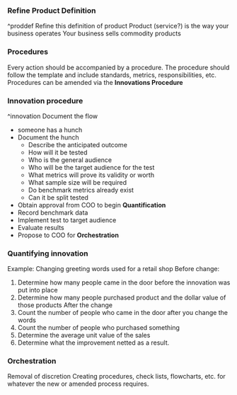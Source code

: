 
### Refine Product Definition
^proddef
Refine this definition of product
Product (service?) is the way your business operates
Your business sells commodity products
### Procedures
Every action should be accompanied by a procedure. The procedure should follow the template and include standards, metrics, responsibilities, etc.
Procedures can be amended via the **Innovations Procedure**
### Innovation procedure
^innovation
Document the flow
- someone has a hunch
- Document the hunch
	- Describe the anticipated outcome
	- How will it be tested
	- Who is the general audience
	- Who will be the target audience for the test
	- What metrics will prove its validity or worth
	- What sample size will be required
	- Do benchmark metrics already exist
	- Can it be split tested
- Obtain approval from COO to begin **Quantification**
- Record benchmark data
- Implement test to target audience
- Evaluate results
- Propose to COO for **Orchestration**
### Quantifying innovation
Example: Changing greeting words used for a retail shop
Before change:
1. Determine how many people came in the door before the innovation was put into place
2. Determine how many people purchased product and the dollar value of those products
After the change
3. Count the number of people who came in the door after you change the words
4. Count the number of people who purchased something
5. Determine the average unit value of the sales
6. Determine what the improvement netted as a result.
### Orchestration
Removal of discretion
Creating procedures, check lists, flowcharts, etc. for whatever the new or amended process requires. 